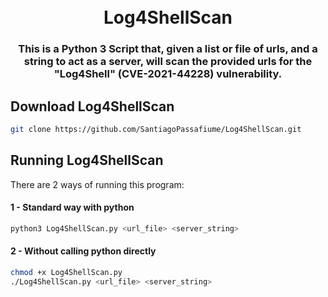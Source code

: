 <h1 align="center">
  <br>
  Log4ShellScan
</h1>

<h3 align="center">This is a Python 3 Script that, given a list or file of urls, and a string to act as a server, will scan the provided urls for the "Log4Shell" (CVE-2021-44228) vulnerability.</h3>

## Download Log4ShellScan

```sh
git clone https://github.com/SantiagoPassafiume/Log4ShellScan.git
```

## Running Log4ShellScan

There are 2 ways of running this program:

#### 1 - Standard way with python

```sh
python3 Log4ShellScan.py <url_file> <server_string>
```

#### 2 - Without calling python directly

```sh
chmod +x Log4ShellScan.py
./Log4ShellScan.py <url_file> <server_string>
```
